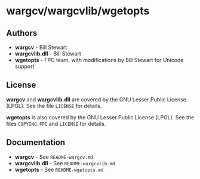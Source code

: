 # wargcv/wargcvlib/wgetopts

## Authors

* **wargcv** - Bill Stewart
* **wargcvlib.dll** - Bill Stewart
* **wgetopts** - FPC team, with modifications by Bill Stewart for Unicode support

## License

**wargcv** and **wargcvlib.dll** are covered by the GNU Lesser Public License (LPGL). See the file `LICENSE` for details.

**wgetopts** is also covered by the GNU Lesser Public License (LPGL). See the files `COPYING.FPC` and `LICENSE` for details.

## Documentation

* **wargcv** - See `README-wargcv.md`
* **wargcvlib.dll** - See `README-wargcvlib.md`
* **wgetopts** - See `README-wgetopts.md`
